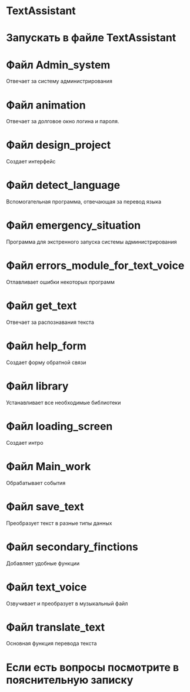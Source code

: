 # TextAssistant
# Запускать в файле TextAssistant
# Файл Admin_system
Отвечает за систему администрирования
# Файл animation
Отвечает за долговое окно логина и пароля.
# Файл design_project
Создает интерфейс
# Файл detect_language 
Вспомогательная программа, отвечающая за перевод языка
# Файл emergency_situation
Программа для экстренного запуска системы администрирования
# Файл errors_module_for_text_voice
Отлавливает ошибки некоторых программ
# Файл get_text
Отвечает за распознавания текста 
# Файл help_form
Создает форму обратной связи
# Файл library
Устанавливает все необходимые библиотеки 
# Файл loading_screen
Создает интро
# Файл Main_work
Обрабатывает события
# Файл save_text
Преобразует текст в разные типы данных
# Файл secondary_finctions
Добавляет удобные функции
# Файл text_voice
Озвучивает и преобразует в музыкальный файл
# Файл translate_text
Основная функция перевода текста 
# Если есть вопросы посмотрите в пояснительную записку
